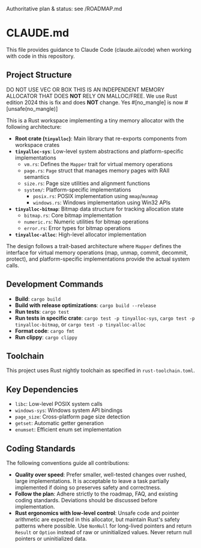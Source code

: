 Authoritative plan & status: see /ROADMAP.md

# CLAUDE.md

This file provides guidance to Claude Code (claude.ai/code) when working with code in this repository.

## Project Structure

DO NOT USE VEC OR BOX THIS IS AN INDEPENDENT MEMORY ALLOCATOR THAT DOES **NOT** RELY ON MALLOC/FREE. We use Rust edition 2024 this is fix and does **NOT** change.
Yes #[no_mangle] is now #[unsafe(no_mangle)]

This is a Rust workspace implementing a tiny memory allocator with the following architecture:

- **Root crate (`tinyalloc`)**: Main library that re-exports components from workspace crates
- **`tinyalloc-sys`**: Low-level system abstractions and platform-specific implementations
  - `vm.rs`: Defines the `Mapper` trait for virtual memory operations
  - `page.rs`: `Page` struct that manages memory pages with RAII semantics
  - `size.rs`: Page size utilities and alignment functions
  - `system/`: Platform-specific implementations
    - `posix.rs`: POSIX implementation using `mmap`/`munmap`
    - `windows.rs`: Windows implementation using Win32 APIs
- **`tinyalloc-bitmap`**: Bitmap data structure for tracking allocation state
  - `bitmap.rs`: Core bitmap implementation
  - `numeric.rs`: Numeric utilities for bitmap operations
  - `error.rs`: Error types for bitmap operations
- **`tinyalloc-alloc`**: High-level allocator implementation

The design follows a trait-based architecture where `Mapper` defines the interface for virtual memory operations (map, unmap, commit, decommit, protect), and platform-specific implementations provide the actual system calls.

## Development Commands

- **Build**: `cargo build`
- **Build with release optimizations**: `cargo build --release`
- **Run tests**: `cargo test`
- **Run tests in specific crate**: `cargo test -p tinyalloc-sys`, `cargo test -p tinyalloc-bitmap`, or `cargo test -p tinyalloc-alloc`
- **Format code**: `cargo fmt`
- **Run clippy**: `cargo clippy`

## Toolchain

This project uses Rust nightly toolchain as specified in `rust-toolchain.toml`.

## Key Dependencies

- `libc`: Low-level POSIX system calls
- `windows-sys`: Windows system API bindings
- `page_size`: Cross-platform page size detection
- `getset`: Automatic getter generation
- `enumset`: Efficient enum set implementation

## Coding Standards

The following conventions guide all contributions:

- **Quality over speed**: Prefer smaller, well-tested changes over rushed, large implementations. It is acceptable to leave a task partially implemented if doing so preserves safety and correctness.
- **Follow the plan**: Adhere strictly to the roadmap, FAQ, and existing coding standards. Deviations should be discussed before implementation.
- **Rust ergonomics with low-level control**: Unsafe code and pointer arithmetic are expected in this allocator, but maintain Rust's safety patterns where possible. Use `NonNull` for long-lived pointers and return `Result` or `Option` instead of raw or uninitialized values. Never return null pointers or uninitialized data.
